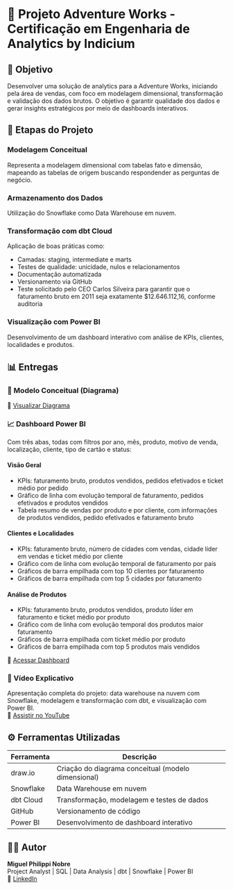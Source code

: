 # 🚀 Projeto Adventure Works - Certificação em Engenharia de Analytics by Indicium

## 🎯 Objetivo
Desenvolver uma solução de analytics para a Adventure Works, iniciando pela área de vendas, com foco em modelagem dimensional, transformação e validação dos dados brutos. O objetivo é garantir qualidade dos dados e gerar insights estratégicos por meio de dashboards interativos.

## 📌 Etapas do Projeto

### Modelagem Conceitual
Representa a modelagem dimensional com tabelas fato e dimensão, mapeando as tabelas de origem buscando respondender as perguntas de negócio. 

### Armazenamento dos Dados
Utilização do Snowflake como Data Warehouse em nuvem.

### Transformação com dbt Cloud
Aplicação de boas práticas como:

- Camadas: staging, intermediate e marts
- Testes de qualidade: unicidade, nulos e relacionamentos
- Documentação automatizada
- Versionamento via GitHub
- Teste solicitado pelo CEO Carlos Silveira para garantir que o faturamento bruto em 2011 seja exatamente $12.646.112,16, conforme auditoria

### Visualização com Power BI
Desenvolvimento de um dashboard interativo com análise de KPIs, clientes, localidades e produtos.

## 📊 Entregas

### 📌 Modelo Conceitual (Diagrama)
🔗 [Visualizar Diagrama](https://drive.google.com/file/d/1j32PX43NWC7F_HcWlK5Bo4JowJDS6MRR/view?usp=sharing)

### 📈 Dashboard Power BI
Com três abas, todas com filtros por ano, mês, produto, motivo de venda, localização, cliente, tipo de cartão e status:

#### Visão Geral
- KPIs: faturamento bruto, produtos vendidos, pedidos efetivados e ticket médio por pedido
- Gráfico de linha com evolução temporal de faturamento, pedidos efetivados e produtos vendidos
- Tabela resumo de vendas por produto e por cliente, com informações de produtos vendidos, pedido efetivados e faturamento bruto

#### Clientes e Localidades
- KPIs: faturamento bruto, número de cidades com vendas, cidade líder em vendas e ticket médio por cliente
- Gráfico com de linha com evolução temporal de faturamento por país
- Gráficos de barra empilhada com top 10 clientes por faturamento
- Gráficos de barra empilhada com top 5 cidades por faturamento

#### Análise de Produtos
- KPIs: faturamento bruto, produtos vendidos, produto líder em faturamento e ticket médio por produto
- Gráfico com de linha com evolução temporal dos produtos maior faturamento
- Gráficos de barra empilhada com ticket médio por produto
- Gráficos de barra empilhada com top 5 produtos mais vendidos

🔗 [Acessar Dashboard](https://app.powerbi.com/view?r=eyJrIjoiNDE4ZTNjOTgtNjFmMy00ZTBkLTgxYjItNmU5MGVlMTFjYjRhIiwidCI6ImZhNzk1MzFjLThjZTUtNGJkMy05N2VlLTI0NWU2ZWUyNjZiOCJ9)

### 🎥 Vídeo Explicativo
Apresentação completa do projeto: data warehouse na nuvem com Snowflake, modelagem e transformação com dbt, e visualização com Power BI.  
🔗 [Assistir no YouTube](https://www.youtube.com/watch?v=SYeKGkhWh3k)

## ⚙️ Ferramentas Utilizadas

| Ferramenta | Descrição                                           |
|------------|-----------------------------------------------------|
| draw.io    | Criação do diagrama conceitual (modelo dimensional) |
| Snowflake  | Data Warehouse em nuvem                             |
| dbt Cloud  | Transformação, modelagem e testes de dados          |
| GitHub     | Versionamento de código                             |
| Power BI   | Desenvolvimento de dashboard interativo             |

## 👨‍💻 Autor
**Miguel Philippi Nobre**  
Project Analyst | SQL | Data Analysis | dbt | Snowflake | Power BI  
🔗 [LinkedIn](https://www.linkedin.com/in/miguel-philippi/)

